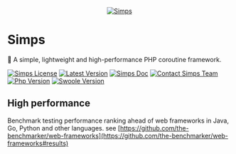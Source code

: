 <p align="center">
    <a href="https://simps.io" target="_blank">
        <img src="https://cdn.jsdelivr.net/gh/sy-records/staticfile/images/simps.png" alt="Simps" />
    </a>
</p>

# Simps

🚀 A simple, lightweight and high-performance PHP coroutine framework.

[![Simps License](https://img.shields.io/packagist/l/simple-swoole/simps?color=blue)](https://github.com/simple-swoole/simps/blob/master/LICENSE)
[![Latest Version](https://img.shields.io/packagist/v/simple-swoole/simps.svg)](https://packagist.org/packages/simple-swoole/simps)
[![Simps Doc](https://img.shields.io/badge/docs-passing-blue.svg)](https://doc.simps.io)
[![Contact Simps Team](https://img.shields.io/badge/contact-@SimpsTeam-blue.svg?style=flat)](mailto:team@simps.io)
[![Php Version](https://img.shields.io/badge/php-%3E=7.2-brightgreen.svg)](https://www.php.net)
[![Swoole Version](https://img.shields.io/badge/swoole-%3E=4.4.0-brightgreen.svg)](https://github.com/swoole/swoole-src)

## High performance

Benchmark testing performance ranking ahead of web frameworks in Java, Go, Python and other languages. see [https://github.com/the-benchmarker/web-frameworks](https://github.com/the-benchmarker/web-frameworks#results)